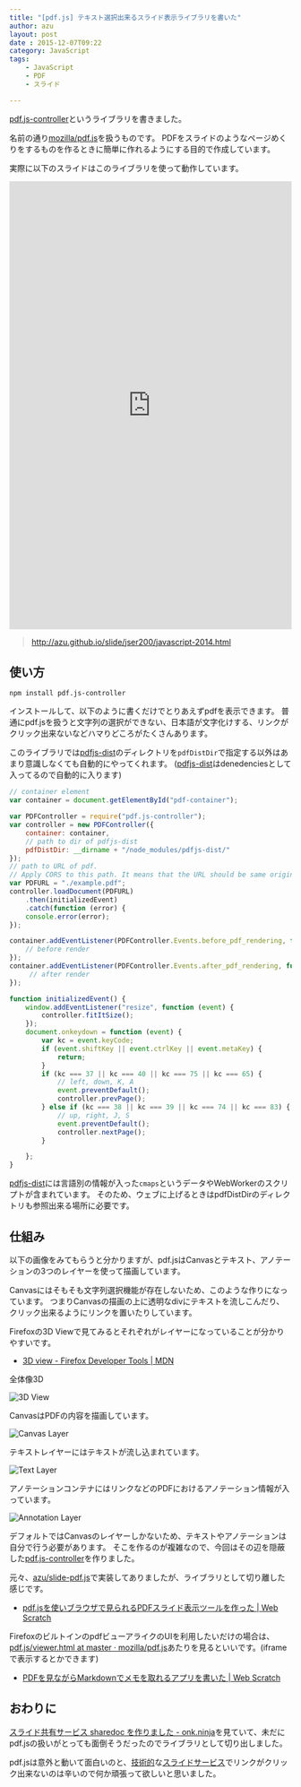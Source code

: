 ```yaml
---
title: "[pdf.js] テキスト選択出来るスライド表示ライブラリを書いた"
author: azu
layout: post
date : 2015-12-07T09:22
category: JavaScript
tags:
    - JavaScript
    - PDF
    - スライド

---
```


[pdf.js-controller](https://github.com/azu/pdf.js-controller "azu/pdf.js-controller")というライブラリを書きました。

名前の通り[mozilla/pdf.js](https://github.com/mozilla/pdf.js "mozilla/pdf.js")を扱うものです。
PDFをスライドのようなページめくりをするものを作るときに簡単に作れるようにする目的で作成しています。

実際に以下のスライドはこのライブラリを使って動作しています。

<iframe src="http://azu.github.io/slide-pdf.js/?slide=http://azu.github.io/slide/jser200/javascript-2014.pdf" scrolling="no" style="border:0; background-color:white;" height="800" width="100%">
</iframe>

> http://azu.github.io/slide/jser200/javascript-2014.html

## 使い方

```
npm install pdf.js-controller
```

インストールして、以下のように書くだけでとりあえずpdfを表示できます。
普通にpdf.jsを扱うと文字列の選択ができない、日本語が文字化けする、リンクがクリック出来ないなどハマりどころがたくさんあります。

このライブラリでは[pdfjs-dist](https://www.npmjs.com/package/pdfjs-dist "pdfjs-dist")のディレクトリを`pdfDistDir`で指定する以外はあまり意識しなくても自動的にやってくれます。
([pdfjs-dist](https://www.npmjs.com/package/pdfjs-dist "pdfjs-dist")はdenedenciesとして入ってるので自動的に入ります)

```js
// container element
var container = document.getElementById("pdf-container");

var PDFController = require("pdf.js-controller");
var controller = new PDFController({
    container: container,
    // path to dir of pdfjs-dist
    pdfDistDir: __dirname + "/node_modules/pdfjs-dist/"
});
// path to URL of pdf.
// Apply CORS to this path. It means that the URL should be same origin.
var PDFURL = "./example.pdf";
controller.loadDocument(PDFURL)
    .then(initializedEvent)
    .catch(function (error) {
    console.error(error);
});

container.addEventListener(PDFController.Events.before_pdf_rendering, function (event) {
    // before render
});
container.addEventListener(PDFController.Events.after_pdf_rendering, function (event) {
     // after render
});

function initializedEvent() {
    window.addEventListener("resize", function (event) {
        controller.fitItSize();
    });
    document.onkeydown = function (event) {
        var kc = event.keyCode;
        if (event.shiftKey || event.ctrlKey || event.metaKey) {
            return;
        }
        if (kc === 37 || kc === 40 || kc === 75 || kc === 65) {
            // left, down, K, A
            event.preventDefault();
            controller.prevPage();
        } else if (kc === 38 || kc === 39 || kc === 74 || kc === 83) {
            // up, right, J, S
            event.preventDefault();
            controller.nextPage();
        }

    };
}
```


[pdfjs-dist](https://www.npmjs.com/package/pdfjs-dist "pdfjs-dist")には言語別の情報が入った`cmaps`というデータやWebWorkerのスクリプトが含まれています。
そのため、ウェブに上げるときはpdfDistDirのディレクトリも参照出来る場所に必要です。

## 仕組み

以下の画像をみてもらうと分かりますが、pdf.jsはCanvasとテキスト、アノテーションの3つのレイヤーを使って描画しています。

Canvasにはそもそも文字列選択機能が存在しないため、このような作りになっています。
つまりCanvasの描画の上に透明なdivにテキストを流しこんだり、クリック出来るようにリンクを置いたりしています。

Firefoxの3D Viewで見てみるとそれぞれがレイヤーになっていることが分かりやすいです。

- [3D view - Firefox Developer Tools | MDN](https://developer.mozilla.org/en-US/docs/Tools/3D_View "3D view - Firefox Developer Tools | MDN")

全体像3D

![3D View](https://monosnap.com/file/IowSnMYNqvBbU3sGCCd3o3U2DlVYnA.png)

CanvasはPDFの内容を描画しています。

![Canvas Layer](https://monosnap.com/file/NjFOff5GhvGbB4I1XQKftvznz0bzD1.png)

テキストレイヤーにはテキストが流し込まれています。

![Text Layer](https://monosnap.com/file/3rjEGpf4jm9phrC3R3oyj9ohjNoSEG.png)

アノテーションコンテナにはリンクなどのPDFにおけるアノテーション情報が入っています。

![Annotation Layer](https://monosnap.com/file/BUFO9rYHuw0gK7UbhooUZ5tNRo7WCd.png)

デフォルトではCanvasのレイヤーしかないため、テキストやアノテーションは自分で行う必要があります。
そこを作るのが複雑なので、今回はその辺を隠蔽した[pdf.js-controller](https://github.com/azu/pdf.js-controller "azu/pdf.js-controller")を作りました。

元々、[azu/slide-pdf.js](https://github.com/azu/slide-pdf.js "azu/slide-pdf.js")で実装してありましたが、ライブラリとして切り離した感じです。

- [pdf.jsを使いブラウザで見られるPDFスライド表示ツールを作った | Web Scratch](http://efcl.info/2014/10/07/pdf-presentation/ "pdf.jsを使いブラウザで見られるPDFスライド表示ツールを作った | Web Scratch")

FirefoxのビルトインのpdfビューアライクのUIを利用したいだけの場合は、[pdf.js/viewer.html at master · mozilla/pdf.js](https://github.com/mozilla/pdf.js/blob/master/web/viewer.html "pdf.js/viewer.html at master · mozilla/pdf.js")あたりを見るといいです。(iframeで表示するとかできます)

- [PDFを見ながらMarkdownでメモを取れるアプリを書いた | Web Scratch](http://efcl.info/2015/05/04/pdf-annotation-markdown/ "PDFを見ながらMarkdownでメモを取れるアプリを書いた | Web Scratch")

## おわりに

[スライド共有サービス sharedoc を作りました - onk.ninja](http://blog.onk.ninja/2015/12/02/release-sharedoc "スライド共有サービス sharedoc を作りました - onk.ninja")を見ていて、未だにpdf.jsの扱いがとっても面倒そうだったのでライブラリとして切り出しました。

pdf.jsは意外と動いて面白いのと、[技術的](http://speakerdeck.com/)な[スライドサービス](http://niconare.nicovideo.jp/)でリンクがクリック出来ないのは辛いので何か頑張って欲しいと思いました。
